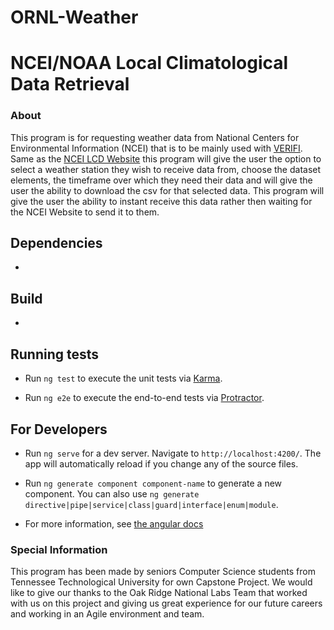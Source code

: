 # ORNL-Weather


# NCEI/NOAA Local Climatological Data Retrieval
### About 

This program is for requesting weather data from National Centers for Environmental Information (NCEI) that is to be mainly used with [VERIFI](https://github.com/ORNL-AMO/VERIFI). Same as the [NCEI LCD Website](https://www.ncei.noaa.gov/maps/lcd/) this program will give the user the option to select a weather station they wish to receive data from, choose the dataset elements, the timeframe over which they need their data and will give the user the ability to download the csv for that selected data. This program will give the user the ability to instant receive this data rather then waiting for the NCEI Website to send it to them. 

## Dependencies
- 


## Build
- 


## Running tests

- Run `ng test` to execute the unit tests via [Karma](https://karma-runner.github.io).

- Run `ng e2e` to execute the end-to-end tests via [Protractor](http://www.protractortest.org/).


## For Developers
- Run `ng serve` for a dev server. Navigate to `http://localhost:4200/`. The app will automatically reload if you change any of the source files.

- Run `ng generate component component-name` to generate a new component. You can also use `ng generate directive|pipe|service|class|guard|interface|enum|module`.

- For more information, see [the angular docs](https://docs.angularjs.org/guide/component)


### Special Information
This program has been made by seniors Computer Science students from Tennessee Technological University for own Capstone Project. We would like to give our thanks to the Oak Ridge National Labs Team that worked with us on this project and giving us great experience for our future careers and working in an Agile environment and team. 
